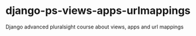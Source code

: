 # django-ps-views-apps-urlmappings
Django advanced pluralsight course about views, apps and url mappings
